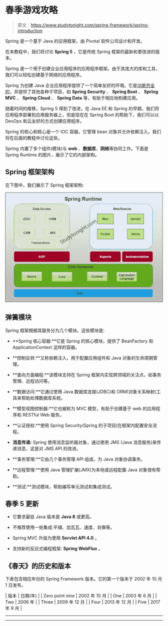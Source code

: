 # 春季游戏攻略

> 原文：<https://www.studytonight.com/spring-framework/spring-introduction>

Spring 是一个基于 Java 的应用框架，由 Pivotal 软件公司设计和开发。

在本教程中，我们将讨论 **Spring 5** ，它是传统 Spring 框架的最新和更改进的版本。

Spring 是一个用于创建企业应用程序的应用程序框架。由于其庞大的库和工具，我们可以轻松创建基于网络的应用程序。

Spring 为创建 Java 企业应用程序提供了一个简单友好的环境。它是[功能齐全的](https://www.studytonight.com/spring-framework/spring-features)，并提供了其他各种子项目，如 **Spring Security** 、 **Spring Boot** 、 **Spring MVC** 、 **Spring Cloud** 、 **Spring Data** 等，有助于相应地构建应用。

随着时间的推移，Spring 5 得到了改进，在 Java EE 和 Spring 的早期，我们将应用程序部署到应用服务器上，但是现在在 Spring Boot 的帮助下，我们可以以 DevOps 和云友好的方式创建应用程序。

Spring 的核心和核心是一个 IOC 容器，它管理 bean 对象并允许依赖注入。我们将在后面的教程中讨论这些。

Spring 内置了多个组件(模块)与 **web** 、**数据库**、**网络**等协同工作。下面是 Spring Runtime 的图片，展示了它的内部架构。

## Spring 框架架构

在下图中，我们展示了 Spring 框架架构:

![spring framework architecture](img/4b0aba96cc320e5b47dd9c0a10c39673.png)

## 弹簧模块

Spring 框架根据其服务分为几个模块。这些模块是:

*   **Spring 核心容器:**它是 Spring 的核心模块，提供了 BeanFactory 和 ApplicationContext 这样的容器。

*   **控制反转:**又称依赖注入，用于配置应用组件和 Java 对象的生命周期管理。

*   **面向方面编程:**该模块支持在 Spring 框架内实现跨领域的关注点，如事务管理、远程访问等。

*   **数据访问:**它通过使用 Java 数据库连接(JDBC)和 ORM(对象关系映射)工具来帮助处理数据库系统。

*   **模型视图控制器:**它也被称为 MVC 模型，有助于创建基于 web 的应用程序和 RESTful Web 服务。

*   **认证授权:**使用 Spring Security(Spring 的子项目)在框架内配置安全流程。

*   **消息传递:** Spring 使用消息监听器对象，通过使用 JMS (Java 消息服务)来传递消息，这是对 JMS API 的改进。

*   **事务管理:**它由几个事务管理 API 组成，为 Java 对象协调事务。

*   **远程管理:**使用 Java 管理扩展(JMX)为本地或远程配置 Java 对象很有帮助。

*   **测试:**测试模块，帮助编写单元测试和集成测试。

## 春季 5 更新

*   它要求最低 Java 版本是 **Java 8** 或更高。

*   不推荐使用一些集成:平铺、加瓦瓦、速度、肖像等。

*   Spring MVC 升级为使用 **Servlet API 4.0** 。

*   支持新的反应式编程框架: **Spring WebFlux** 。

## 《春天》的历史和版本

下表包含相应年份的 Spring Framework 版本。它的第一个版本于 2002 年 10 月 1 日发布。

| 版本 | 日期(年) |
| Zero point nine | 2002 年 10 月 |
| One | 2003 年 6 月 |
| Two | 2006 年 |
| Three | 2009 年 12 月 |
| Four | 2013 年 12 月 |
| Five | 2017 年 9 月 |

* * *

* * *